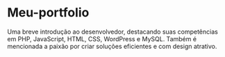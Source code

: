# Meu-portfolio
Uma breve introdução ao desenvolvedor, destacando suas competências em PHP, JavaScript, HTML, CSS, WordPress e MySQL. Também é mencionada a paixão por criar soluções eficientes e com design atrativo.
